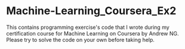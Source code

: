 # Machine-Learning_Coursera_Ex2
This contains programming exercise's code that I wrote during my certification course for Machine Learning on Coursera by Andrew NG.
Please try to solve the code on your own before taking help.
